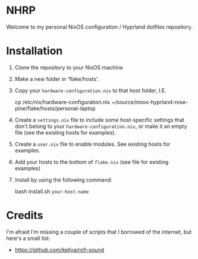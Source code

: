 # NHRP

Welcome to my personal NixOS configuration / Hyprland dotfiles repository.

# Installation

1. Clone the repository to your NixOS machine
2. Make a new folder in 'flake/hosts'.
3. Copy your `hardware-configuration.nix` to that host folder, I.E.

    cp /etc/nix/hardware-configuration.nix ~/source/nixos-hyprland-rose-pine/flake/hosts/personal-laptop

4. Create a `settings.nix` file to include some host-specific settings that don't belong to your `hardware-configuration.nix`, or make it an empty file (see the existing hosts for examples).
5. Create a `user.nix` file to enable modules. See existing hosts for examples.
6. Add your hosts to the bottom of `flake.nix` (see file for existing examples)
7. Install by using the following command:

    bash install.sh `your-host-name`

# Credits

I'm afraid I'm missing a couple of scripts that I borrowed of the internet, but here's a small list:

-   https://github.com/kellya/rofi-sound
